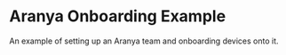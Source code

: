 # Aranya Onboarding Example

An example of setting up an Aranya team and onboarding devices onto it.

